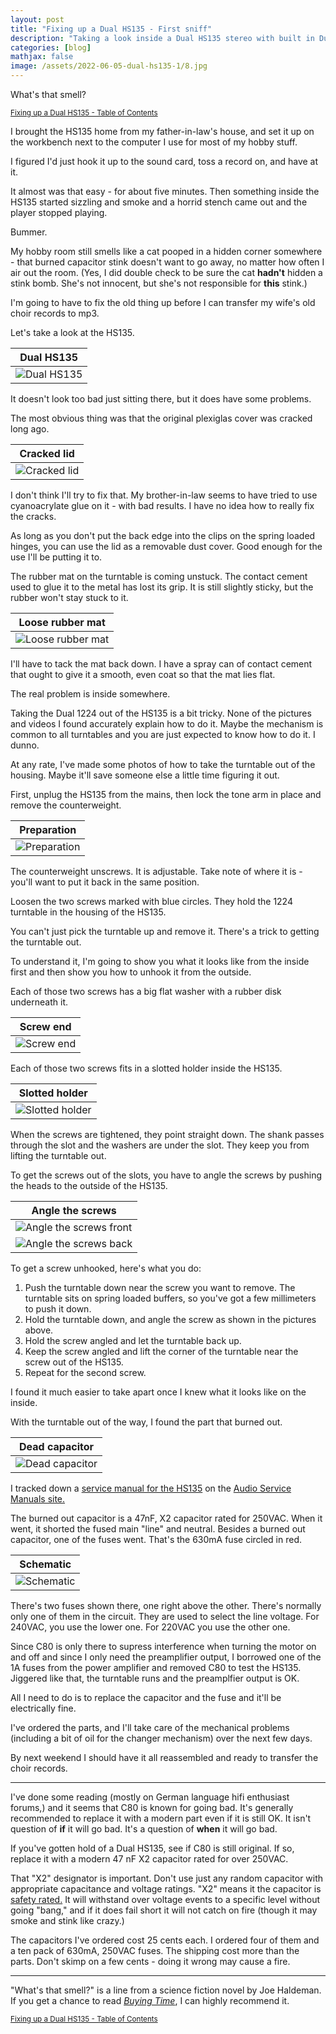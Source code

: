 ```yaml
---
layout: post
title: "Fixing up a Dual HS135 - First sniff"
description: "Taking a look inside a Dual HS135 stereo with built in Dual 1244 record player."
categories: [blog]
mathjax: false
image: /assets/2022-06-05-dual-hs135-1/8.jpg
--- 
```

What's that smell?

<sub>[Fixing up a Dual HS135 - Table of Contents](dual-hs135-toc)</sub>

I brought the HS135 home from my father-in-law's house, and set it up on the workbench next to the computer I use for most of my hobby stuff.

I figured I'd just hook it up to the sound card, toss a record on, and have at it.

It almost was that easy - for about five minutes.  Then something inside the HS135 started sizzling and smoke and a horrid stench came out and the player stopped playing.

Bummer.

My hobby room still smells like a cat pooped in a hidden corner somewhere - that burned capacitor stink doesn't want to go away, no matter how often I air out the room. (Yes, I did double check to be sure the cat **hadn't** hidden a stink bomb.  She's not innocent, but she's not responsible for **this** stink.)

I'm going to have to fix the old thing up before I can transfer my wife's old choir records to mp3.

Let's take a look at the HS135.

|Dual HS135|
|-----|
|![Dual HS135](/assets/2022-06-05-dual-hs135-1/1.jpg)|

It doesn't look too bad just sitting there, but it does have some problems.

The most obvious thing was that the original plexiglas cover was cracked long ago.

|Cracked lid|
|-----------|
|![Cracked lid](/assets/2022-06-05-dual-hs135-1/0.jpg)|

I don't think I'll try to fix that.  My brother-in-law seems to have tried to use cyanoacrylate glue on it - with bad results.  I have no idea how to really fix the cracks.

As long as you don't put the back edge into the clips on the spring loaded hinges, you can use the lid as a removable dust cover.  Good enough for the use I'll be putting it to.

The rubber mat on the turntable is coming unstuck.  The contact cement used to glue it to the metal has lost its grip.  It is still slightly sticky, but the rubber won't stay stuck to it.

|Loose rubber mat|
|----------------|
|![Loose rubber mat](/assets/2022-06-05-dual-hs135-1/2.jpg)|

I'll have to tack the mat back down.  I have a spray can of contact cement that ought to give it a smooth, even coat so that the mat lies flat.

The real problem is inside somewhere.

Taking the Dual 1224 out of the HS135 is a bit tricky.  None of the pictures and videos I found accurately explain how to do it.  Maybe the mechanism is common to all turntables and you are just expected to know how to do it.  I dunno.

At any rate, I've made some photos of how to take the turntable out of the housing.  Maybe it'll save someone else a little time figuring it out.

First, unplug the HS135 from the mains, then lock the tone arm in place and remove the counterweight.

|Preparation|
|-----------|
|![Preparation](/assets/2022-06-05-dual-hs135-1/3.jpg)|

The counterweight unscrews. It is adjustable. Take note of where it is - you'll want to put it back in the same position.

Loosen the two screws marked with blue circles.  They hold the 1224 turntable in the housing of the HS135.

You can't just pick the turntable up and remove it.  There's a trick to getting the turntable out.

To understand it, I'm going to show you what it looks like from the inside first and then show you how to unhook it from the outside.

Each of those two screws has a big flat washer with a rubber disk underneath it.

|Screw end|
|---------|
|![Screw end](/assets/2022-06-05-dual-hs135-1/4.jpg)|

Each of those two screws fits in a slotted holder inside the HS135.

|Slotted holder|
|--------------|
|![Slotted holder](/assets/2022-06-05-dual-hs135-1/5.jpg)|

When the screws are tightened, they point straight down.  The shank passes through the slot and the washers are under the slot.  They keep you from lifting the turntable out.

To get the screws out of the slots, you have to angle the screws by pushing the heads to the outside of the HS135.

|Angle the screws|
|----------------|
|![Angle the screws front](/assets/2022-06-05-dual-hs135-1/6.jpg)|
|![Angle the screws back](/assets/2022-06-05-dual-hs135-1/7.jpg)|

To get a screw unhooked, here's what you do:
1. Push the turntable down near the screw you want to remove.  The turntable sits on spring loaded buffers, so you've got a few millimeters to push it down.
2. Hold the turntable down, and angle the screw as shown in the pictures above.
3. Hold the screw angled and let the turntable back up.
4. Keep the screw angled and lift the corner of the turntable near the screw out of the HS135.
5. Repeat for the second screw.

I found it much easier to take apart once I knew what it looks like on the inside.

With the turntable out of the way, I found the part that burned out.

|Dead capacitor|
|--------------|
|![Dead capacitor](/assets/2022-06-05-dual-hs135-1/8.jpg)|

I tracked down a [service manual for the HS135](/assets/2022-06-05-dual-hs135-1/Dual-HS-135-Service-Manual.pdf) on the [Audio Service Manuals site.](https://www.audioservicemanuals.com/d/dual/dual-hs/7313-dual-hs-135-service-manual)

The burned out capacitor is a 47nF, X2 capacitor rated for 250VAC.  When it went, it shorted the fused main "line" and neutral.  Besides a burned out capacitor, one of the fuses went.  That's the 630mA fuse circled in red.

|Schematic|
|---------|
|![Schematic](/assets/2022-06-05-dual-hs135-1/9.jpg)|

There's two fuses shown there, one right above the other.  There's normally only one of them in the circuit.  They are used to select the line voltage.  For 240VAC, you use the lower one. For 220VAC you use the other one.

Since C80 is only there to supress interference when turning the motor on and off and since I only need the preamplifier output, I borrowed one of the 1A fuses from the power amplifier and removed C80 to test the HS135.  Jiggered like that, the turntable runs and the preamplfier output is OK.

All I need to do is to replace the capacitor and the fuse and it'll be electrically fine.

I've ordered the parts, and I'll take care of the mechanical problems (including a bit of oil for the changer mechanism) over the next few days.

By next weekend I should have it all reassembled and ready to transfer the choir records.

-----

I've done some reading (mostly on German language hifi enthusiast forums,) and it seems that C80 is known for going bad.  It's generally recommended to replace it with a modern part even if it is still OK.  It isn't question of **if** it will go bad.  It's a question of **when** it will go bad.

If you've gotten hold of a Dual HS135, see if C80 is still original.  If so, replace it with a modern 47 nF X2 capacitor rated for over 250VAC.

That "X2" designator is important.  Don't use just any random capacitor with appropriate capacitance and voltage ratings.  "X2" means it the capacitor is [safety rated.](https://www.allaboutcircuits.com/technical-articles/safety-capacitor-class-x-and-class-y-capacitors/)  It will withstand over voltage events to a specific level without going "bang," and if it does fail short it will not catch on fire (though it may smoke and stink like crazy.)

The capacitors I've ordered cost 25 cents each.  I ordered four of them and a ten pack of 630mA, 250VAC fuses.  The shipping cost more than the parts.  Don't skimp on a few cents - doing it wrong may cause a fire.

-----

"What's that smell?" is a line from a science fiction novel by Joe Haldeman.  If you get a chance to read [*Buying Time*](https://www.goodreads.com/en/book/show/21617.Buying_Time), I can highly recommend it.


<sub>[Fixing up a Dual HS135 - Table of Contents](dual-hs135-toc)</sub>

